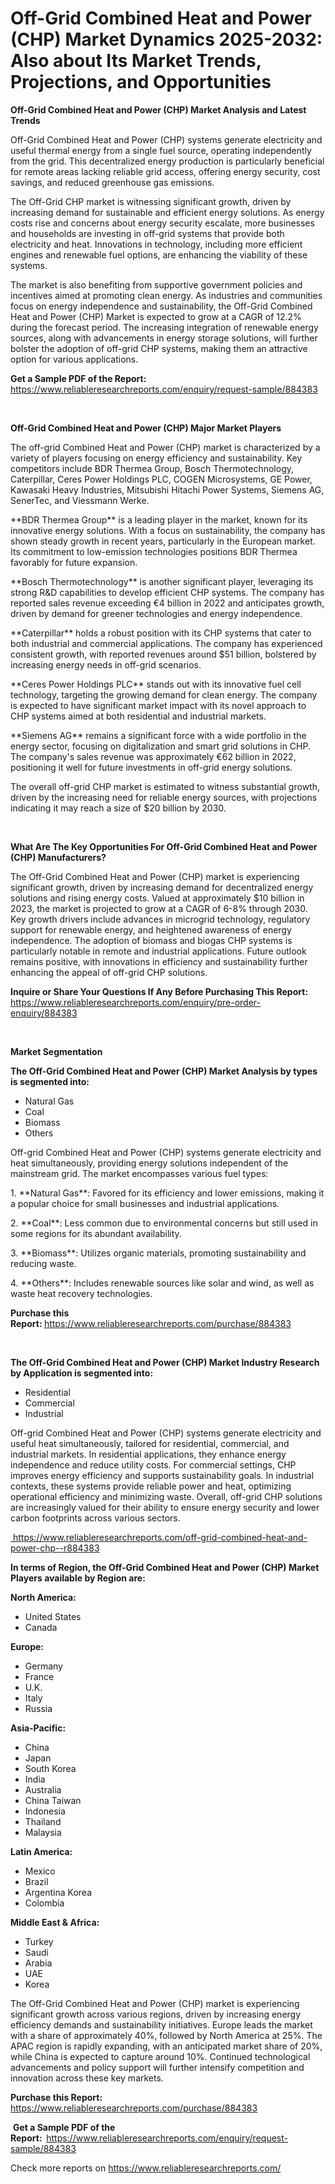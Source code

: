 <p><h1>Off-Grid Combined Heat and Power (CHP) Market Dynamics 2025-2032: Also about Its Market Trends, Projections, and Opportunities</h1></p><p><strong>Off-Grid Combined Heat and Power (CHP) Market Analysis and Latest Trends</strong></p>
<p><p>Off-Grid Combined Heat and Power (CHP) systems generate electricity and useful thermal energy from a single fuel source, operating independently from the grid. This decentralized energy production is particularly beneficial for remote areas lacking reliable grid access, offering energy security, cost savings, and reduced greenhouse gas emissions.</p><p>The Off-Grid CHP market is witnessing significant growth, driven by increasing demand for sustainable and efficient energy solutions. As energy costs rise and concerns about energy security escalate, more businesses and households are investing in off-grid systems that provide both electricity and heat. Innovations in technology, including more efficient engines and renewable fuel options, are enhancing the viability of these systems.</p><p>The market is also benefiting from supportive government policies and incentives aimed at promoting clean energy. As industries and communities focus on energy independence and sustainability, the Off-Grid Combined Heat and Power (CHP) Market is expected to grow at a CAGR of 12.2% during the forecast period. The increasing integration of renewable energy sources, along with advancements in energy storage solutions, will further bolster the adoption of off-grid CHP systems, making them an attractive option for various applications.</p></p>
<p><strong>Get a Sample PDF of the Report:&nbsp;</strong> <a href="https://www.reliableresearchreports.com/enquiry/request-sample/884383?utm_campaign=2215&utm_medium=2&utm_source=Github&utm_content=ia&utm_term=07042025&utm_id=off-grid-combined-heat-and-power-chp">https://www.reliableresearchreports.com/enquiry/request-sample/884383</a></p>
<p>&nbsp;</p>
<p><strong>Off-Grid Combined Heat and Power (CHP) Major Market Players</strong></p>
<p><p>The off-grid Combined Heat and Power (CHP) market is characterized by a variety of players focusing on energy efficiency and sustainability. Key competitors include BDR Thermea Group, Bosch Thermotechnology, Caterpillar, Ceres Power Holdings PLC, COGEN Microsystems, GE Power, Kawasaki Heavy Industries, Mitsubishi Hitachi Power Systems, Siemens AG, SenerTec, and Viessmann Werke.</p><p>**BDR Thermea Group** is a leading player in the market, known for its innovative energy solutions. With a focus on sustainability, the company has shown steady growth in recent years, particularly in the European market. Its commitment to low-emission technologies positions BDR Thermea favorably for future expansion.</p><p>**Bosch Thermotechnology** is another significant player, leveraging its strong R&D capabilities to develop efficient CHP systems. The company has reported sales revenue exceeding €4 billion in 2022 and anticipates growth, driven by demand for greener technologies and energy independence.</p><p>**Caterpillar** holds a robust position with its CHP systems that cater to both industrial and commercial applications. The company has experienced consistent growth, with reported revenues around $51 billion, bolstered by increasing energy needs in off-grid scenarios.</p><p>**Ceres Power Holdings PLC** stands out with its innovative fuel cell technology, targeting the growing demand for clean energy. The company is expected to have significant market impact with its novel approach to CHP systems aimed at both residential and industrial markets.</p><p>**Siemens AG** remains a significant force with a wide portfolio in the energy sector, focusing on digitalization and smart grid solutions in CHP. The company's sales revenue was approximately €62 billion in 2022, positioning it well for future investments in off-grid energy solutions.</p><p>The overall off-grid CHP market is estimated to witness substantial growth, driven by the increasing need for reliable energy sources, with projections indicating it may reach a size of $20 billion by 2030.</p></p>
<p>&nbsp;</p>
<p><strong>What Are The Key Opportunities For Off-Grid Combined Heat and Power (CHP) Manufacturers?</strong></p>
<p><p>The Off-Grid Combined Heat and Power (CHP) market is experiencing significant growth, driven by increasing demand for decentralized energy solutions and rising energy costs. Valued at approximately $10 billion in 2023, the market is projected to grow at a CAGR of 6-8% through 2030. Key growth drivers include advances in microgrid technology, regulatory support for renewable energy, and heightened awareness of energy independence. The adoption of biomass and biogas CHP systems is particularly notable in remote and industrial applications. Future outlook remains positive, with innovations in efficiency and sustainability further enhancing the appeal of off-grid CHP solutions.</p></p>
<p><strong>Inquire or Share Your Questions If Any Before Purchasing This Report:</strong> <a href="https://www.reliableresearchreports.com/enquiry/pre-order-enquiry/884383?utm_campaign=2215&utm_medium=2&utm_source=Github&utm_content=ia&utm_term=07042025&utm_id=off-grid-combined-heat-and-power-chp">https://www.reliableresearchreports.com/enquiry/pre-order-enquiry/884383</a></p>
<p>&nbsp;</p>
<p><strong>Market Segmentation</strong></p>
<p><strong>The Off-Grid Combined Heat and Power (CHP) Market Analysis by types is segmented into:</strong></p>
<p><ul><li>Natural Gas</li><li>Coal</li><li>Biomass</li><li>Others</li></ul></p>
<p><p>Off-grid Combined Heat and Power (CHP) systems generate electricity and heat simultaneously, providing energy solutions independent of the mainstream grid. The market encompasses various fuel types: </p><p>1. **Natural Gas**: Favored for its efficiency and lower emissions, making it a popular choice for small businesses and industrial applications. </p><p>2. **Coal**: Less common due to environmental concerns but still used in some regions for its abundant availability. </p><p>3. **Biomass**: Utilizes organic materials, promoting sustainability and reducing waste. </p><p>4. **Others**: Includes renewable sources like solar and wind, as well as waste heat recovery technologies.</p></p>
<p><strong>Purchase this Report:&nbsp;</strong><a href="https://www.reliableresearchreports.com/purchase/884383?utm_campaign=2215&utm_medium=2&utm_source=Github&utm_content=ia&utm_term=07042025&utm_id=off-grid-combined-heat-and-power-chp">https://www.reliableresearchreports.com/purchase/884383</a></p>
<p>&nbsp;</p>
<p><strong>The Off-Grid Combined Heat and Power (CHP) Market Industry Research by Application is segmented into:</strong></p>
<p><ul><li>Residential</li><li>Commercial</li><li>Industrial</li></ul></p>
<p><p>Off-grid Combined Heat and Power (CHP) systems generate electricity and useful heat simultaneously, tailored for residential, commercial, and industrial markets. In residential applications, they enhance energy independence and reduce utility costs. For commercial settings, CHP improves energy efficiency and supports sustainability goals. In industrial contexts, these systems provide reliable power and heat, optimizing operational efficiency and minimizing waste. Overall, off-grid CHP solutions are increasingly valued for their ability to ensure energy security and lower carbon footprints across various sectors.</p></p>
<p><a href="https://www.reliableresearchreports.com/off-grid-combined-heat-and-power-chp--r884383?utm_campaign=2215&utm_medium=2&utm_source=Github&utm_content=ia&utm_term=07042025&utm_id=off-grid-combined-heat-and-power-chp">&nbsp;https://www.reliableresearchreports.com/off-grid-combined-heat-and-power-chp--r884383</a></p>
<p><strong>In terms of Region, the Off-Grid Combined Heat and Power (CHP) Market Players available by Region are:</strong></p>
<p>
    <p> <strong> North America: </strong>
        <ul>
            <li>United States</li>
            <li>Canada</li>
        </ul>
        </p> 
    <p> <strong> Europe: </strong>
        <ul>
            <li>Germany</li>
            <li>France</li>
            <li>U.K.</li>
            <li>Italy</li>
            <li>Russia</li>
        </ul>
        </p> 
    <p> <strong> Asia-Pacific: </strong>
        <ul>
            <li>China</li>
            <li>Japan</li>
            <li>South Korea</li>
            <li>India</li>
            <li>Australia</li>
            <li>China Taiwan</li>
            <li>Indonesia</li>
            <li>Thailand</li>
            <li>Malaysia</li>
        </ul>
        </p> 
    <p> <strong> Latin America: </strong>
        <ul>
            <li>Mexico</li>
            <li>Brazil</li>
            <li>Argentina Korea</li>
            <li>Colombia</li>
        </ul>
        </p> 
    <p> <strong> Middle East & Africa: </strong>
        <ul>
            <li>Turkey</li>
            <li>Saudi</li>
            <li>Arabia</li>
            <li>UAE</li>
            <li>Korea</li>
        </ul>
    </p>
    </p>
<p><p>The Off-Grid Combined Heat and Power (CHP) market is experiencing significant growth across various regions, driven by increasing energy efficiency demands and sustainability initiatives. Europe leads the market with a share of approximately 40%, followed by North America at 25%. The APAC region is rapidly expanding, with an anticipated market share of 20%, while China is expected to capture around 10%. Continued technological advancements and policy support will further intensify competition and innovation across these key markets.</p></p>
<p><strong>Purchase this Report: </strong><a href="https://www.reliableresearchreports.com/purchase/884383?utm_campaign=2215&utm_medium=2&utm_source=Github&utm_content=ia&utm_term=07042025&utm_id=off-grid-combined-heat-and-power-chp">https://www.reliableresearchreports.com/purchase/884383</a></p>
<p>&nbsp;<strong>Get a Sample PDF of the Report:&nbsp;&nbsp;</strong><a href="https://www.reliableresearchreports.com/enquiry/request-sample/884383?utm_campaign=2215&utm_medium=2&utm_source=Github&utm_content=ia&utm_term=07042025&utm_id=off-grid-combined-heat-and-power-chp">https://www.reliableresearchreports.com/enquiry/request-sample/884383</a></p>
<p><strong></strong></p>
<p>Check more reports on <a href="https://www.reliableresearchreports.com/?utm_campaign=2215&utm_medium=2&utm_source=Github&utm_content=ia&utm_term=07042025&utm_id=off-grid-combined-heat-and-power-chp">https://www.reliableresearchreports.com/</a></p>